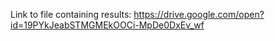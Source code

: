 
Link to file containing results:  https://drive.google.com/open?id=19PYkJeabSTMGMEkOOCi-MpDe0DxEv_wf      
 
